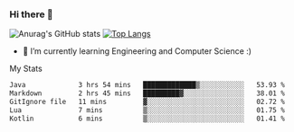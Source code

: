 ### Hi there 👋

![Anurag's GitHub stats](https://github-readme-stats.vercel.app/api?username=MatteoIorio11&show_icons=true&theme=dark) 
[![Top Langs](https://github-readme-stats.vercel.app/api/top-langs/?username=MatteoIorio11&theme=dark)](https://github.com/MatteoIorio11/github-readme-stats)

- 🌱 I’m currently learning Engineering and Computer Science :)

<!--
**MatteoIorio11/MatteoIorio11** is a ✨ _special_ ✨ repository because its `README.md` (this file) appears on your GitHub profile.

Here are some ideas to get you started:

- 🔭 I’m currently working on ...
- 🌱 I’m currently learning ...
- 👯 I’m looking to collaborate on ...
- 🤔 I’m looking for help with ...
- 💬 Ask me about ...
- 📫 How to reach me: ...
- 😄 Pronouns: ...
- ⚡ Fun fact: ...
-->
My Stats
<!--START_SECTION:waka-->

```txt
Java             3 hrs 54 mins   █████████████▒░░░░░░░░░░░   53.93 %
Markdown         2 hrs 45 mins   █████████▓░░░░░░░░░░░░░░░   38.01 %
GitIgnore file   11 mins         ▓░░░░░░░░░░░░░░░░░░░░░░░░   02.72 %
Lua              7 mins          ▒░░░░░░░░░░░░░░░░░░░░░░░░   01.75 %
Kotlin           6 mins          ▒░░░░░░░░░░░░░░░░░░░░░░░░   01.41 %
```

<!--END_SECTION:waka-->
